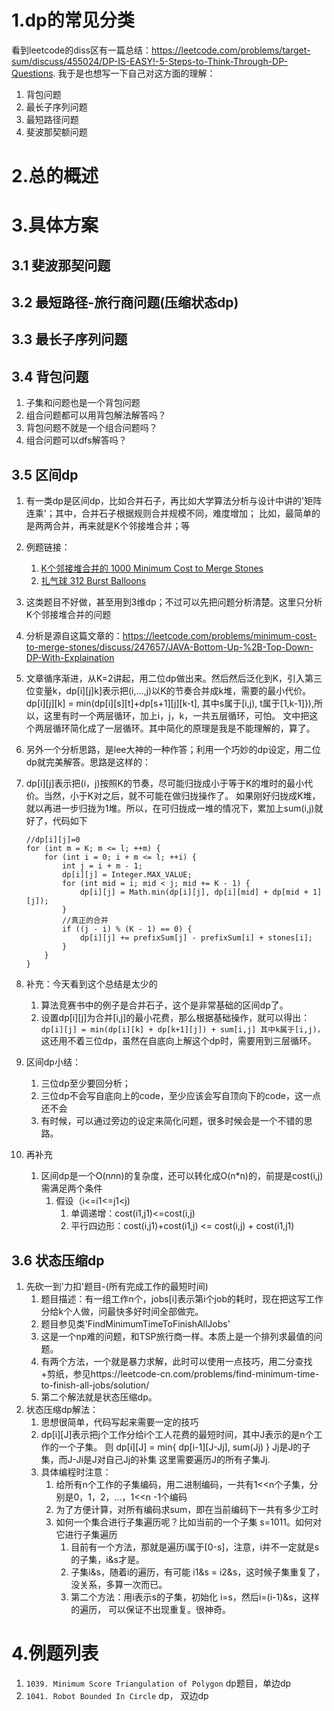 # 1.dp的常见分类
看到leetcode的diss区有一篇总结：https://leetcode.com/problems/target-sum/discuss/455024/DP-IS-EASY!-5-Steps-to-Think-Through-DP-Questions.
我于是也想写一下自己对这方面的理解：
1.  背包问题
2.  最长子序列问题
3.  最短路径问题
4.  斐波那契额问题


# 2.总的概述


# 3.具体方案
## 3.1 斐波那契问题

## 3.2 最短路径-旅行商问题(压缩状态dp)


## 3.3 最长子序列问题

## 3.4 背包问题
1.  子集和问题也是一个背包问题
2.  组合问题都可以用背包解法解答吗？
3.  背包问题不就是一个组合问题吗？
4.  组合问题可以dfs解答吗？

## 3.5 区间dp
1. 有一类dp是区间dp，比如合并石子，再比如大学算法分析与设计中讲的'矩阵连乘'；其中，合并石子根据规则合并规模不同，难度增加；
    比如，最简单的是两两合并，再来就是K个邻接堆合并；等
2. 例题链接：
    1.  [K个邻接堆合并的 1000 Minimum Cost to Merge Stones](https://leetcode.com/problems/minimum-cost-to-merge-stones/)
    2.  [扎气球 312 Burst Balloons](https://leetcode.com/problems/burst-balloons/)
3. 这类题目不好做，甚至用到3维dp；不过可以先把问题分析清楚。这里只分析K个邻接堆合并的问题
4. 分析是源自这篇文章的：https://leetcode.com/problems/minimum-cost-to-merge-stones/discuss/247657/JAVA-Bottom-Up-%2B-Top-Down-DP-With-Explaination
5. 文章循序渐进，从K=2讲起，用二位dp做出来。然后然后泛化到K，引入第三位变量k，dp[i][j]k]表示把(i,...,j)以K的节奏合并成k堆，需要的最小代价。
    dp[i][j][k] = min(dp[i][s][t]+dp[s+1][j][k-t], 其中s属于[i,j),
    t属于[1,k-1]}),所以，这里有时一个两层循环，加上i，j，k，一共五层循环，可怕。
    文中把这个两层循环简化成了一层循环。其中简化的原理是我是不能理解的，算了。

6. 另外一个分析思路，是lee大神的一种作答；利用一个巧妙的dp设定，用二位dp就完美解答。思路是这样的：
7. dp[i][j]表示把(i，j)按照K的节奏，尽可能归拢成小于等于K的堆时的最小代价。当然，小于K对之后，就不可能在做归拢操作了。
    如果刚好归拢成K堆，就以再进一步归拢为1堆。所以，在可归拢成一堆的情况下，累加上sum(i,j)就好了，代码如下
    ```
    //dp[i][j]=0
    for (int m = K; m <= l; ++m) {
        for (int i = 0; i + m <= l; ++i) {
            int j = i + m - 1;
            dp[i][j] = Integer.MAX_VALUE;
            for (int mid = i; mid < j; mid += K - 1) {
                dp[i][j] = Math.min(dp[i][j], dp[i][mid] + dp[mid + 1][j]);
            }
            //真正的合并
            if ((j - i) % (K - 1) == 0) {
                dp[i][j] += prefixSum[j] - prefixSum[i] + stones[i];
            }
        }
    }
    ```

8. 补充：今天看到这个总结是太少的
    1.  算法竞赛书中的例子是合并石子，这个是非常基础的区间dp了。
    2.  设置dp[i][j]为合并[i,j]的最小花费，那么根据基础操作，就可以得出：
        `dp[i][j] = min(dp[i][k] + dp[k+1][j]) + sum[i,j]
        其中k属于[i,j)，`
        这还用不着三位dp，虽然在自底向上解这个dp时，需要用到三层循环。

9. 区间dp小结：
    1. 三位dp至少要回分析；
    2. 三位dp不会写自底向上的code，至少应该会写自顶向下的code，这一点还不会
    3. 有时候，可以通过旁边的设定来简化问题，很多时候会是一个不错的思路。
10. 再补充
    1. 区间dp是一个O(n*n*n)的复杂度，还可以转化成O(n*n)的，前提是cost(i,j)需满足两个条件
       1. 假设（i<=i1<=j1<j)
          1. 单调递增：cost(i1,j1)<=cost(i,j)
          2. 平行四边形：cost(i,j1)+cost(i1,j) <= cost(i,j) + cost(i1,j1)

## 3.6 状态压缩dp
1.  先砍一到'力扣'题目-(所有完成工作的最短时间)
    1.  题目描述：有一组工作n个，jobs[i]表示第i个job的耗时，现在把这写工作分给k个人做，问最快多好时间全部做完。 
    2.  题目参见类'FindMinimumTimeToFinishAllJobs'
    3.  这是一个np难的问题，和TSP旅行商一样。本质上是一个排列求最值的问题。
    4.  有两个方法，一个就是暴力求解，此时可以使用一点技巧，用二分查找+剪纸，参见https://leetcode-cn.com/problems/find-minimum-time-to-finish-all-jobs/solution/
    5.  第二个解法就是状态压缩dp。
2.  状态压缩dp解法：
    1.  思想很简单，代码写起来需要一定的技巧
    2.  dp[i][J]表示把j个工作分给i个工人花费的最短时间，其中J表示的是n个工作的一个子集。
        则 dp[i][J] = min{ dp[i-1][J-Jj], sum(Jj) } Jj是J的子集，而J-Ji是J对自己Jj的补集 
        这里需要遍历J的所有子集Jj.
    3.  具体编程时注意：
        1.  给所有n个工作的子集编码，用二进制编码，一共有1<<n个子集，分别是0，1，2，...，1<<n -1个编码
        2.  为了方便计算，对所有编码求sum，即在当前编码下一共有多少工时
        3.  如何一个集合进行子集遍历呢？比如当前的一个子集 s=1011。如何对它进行子集遍历
            1.  目前有一个方法，那就是遍历i属于[0-s]，注意，i并不一定就是s的子集，i&s才是。
            2.  子集i&s，随着i的遍历，有可能 i1&s = i2&s，这时候子集重复了，没关系，多算一次而已。
            3.  第二个方法：用i表示s的子集，初始化 i=s，然后i=(i-1)&s，这样的遍历，
                可以保证不出现重复。很神奇。

# 4.例题列表
1. `1039. Minimum Score Triangulation of Polygon` dp题目，单边dp
2. `1041. Robot Bounded In Circle` dp， 双边dp
